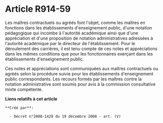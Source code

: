 # Article R914-59

Les maîtres contractuels ou agréés font l'objet, comme les maîtres en fonctions  dans les établissements d'enseignement
public, d'une notation pédagogique qui  incombe à l'autorité académique ainsi que d'une appréciation et d'une  proposition de
notation administratives adressées à l'autorité académique par le  directeur de l'établissement. Pour le déroulement des
carrières, il est tenu  compte de ces notes et appréciations dans les mêmes conditions que pour les  fonctionnaires exerçant
dans les établissements d'enseignement public.

Ces notes et appréciations sont communiquées aux maîtres contractuels  ou agréés selon la procédure suivie pour les
établissements d'enseignement  public correspondants. Les recours formés par les maîtres contre la notation  administrative
sont soumis pour avis à la commission consultative mixte  compétente.

**Liens relatifs à cet article**

	**Créé par**:

	  - Décret n°2008-1429 du 19 décembre 2008 - art. (V)
